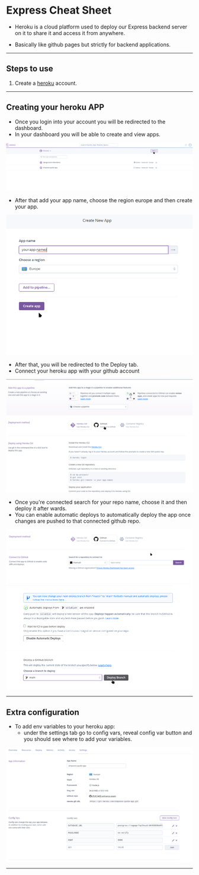 # Express Cheat Sheet

- Heroku is a cloud platform used to deploy our Express backend server on it to share it and access it from anywhere.

- Basically like github pages but strictly for backend applications.

___

## Steps to use

1. Create a [heroku](https://id.heroku.com/login/) account.

___

## Creating your heroku APP

- Once you login into your account you will be redirected to the dashboard.
- In your dashboard you will be able to create and view apps.

![Alt text](screenshots/heroku-1.png "a title")

- After that add your app name, choose the region europe and then create your app.

![Alt text](screenshots/heroku-2.png "a title")

- After that, you will be redirected to the Deploy tab.
- Connect your heroku app with your github account

![Alt text](screenshots/heroku-3.png "a title")

- Once you're connected search for your repo name, choose it and then deploy it after wards.
- You can enable automatic deploys to automatically deploy the app once changes are pushed to that connected github repo.

![Alt text](screenshots/heroku-4.png "a title")
![Alt text](screenshots/heroku-5.png "a title")

___

## Extra configuration

- To add env variables to your heroku app:
  - under the settings tab go to config vars, reveal config var button and you should see where to add your variables.

![Alt text](screenshots/heroku-6.png "a title")  

___
